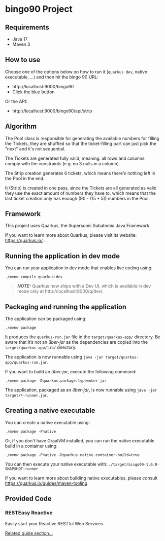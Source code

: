 # bingo90 Project

## Requirements
 - Java 17
 - Maven 3

## How to use

Choose one of the options below on how to run it (`quarkus dev`, native executable, ...) and then hit the bingo 90 URL:

 - http://localhost:9000/bingo90
 - Click the blue button

Or the API:

 - http://localhost:9000/bingo90/api/strip

## Algorithm

The Pool class is responsible for generating the available numbers for filling the Tickets, they are shuffled so that 
the ticket-filling part can just pick the "next" and it's not sequential.

The Tickets are generated fully valid, meaning: all rows and columns comply with the 
constraints (e.g. no 3 nulls in a column).

The Strip creation generates 6 tickets, which means there's nothing left in the Pool in the end.

It (Strip) is created in one pass, since the Tickets are all generated as valid they use the exact amount of numbers 
they have to, which means that the last ticket creation only has enough (90 - (15 * 5)) numbers in the Pool.

## Framework 
This project uses Quarkus, the Supersonic Subatomic Java Framework.

If you want to learn more about Quarkus, please visit its website: https://quarkus.io/ .

## Running the application in dev mode

You can run your application in dev mode that enables live coding using:
```shell script
./mvnw compile quarkus:dev
```

> **_NOTE:_**  Quarkus now ships with a Dev UI, which is available in dev mode only at http://localhost:9000/q/dev/.

## Packaging and running the application

The application can be packaged using:
```shell script
./mvnw package
```
It produces the `quarkus-run.jar` file in the `target/quarkus-app/` directory.
Be aware that it’s not an _über-jar_ as the dependencies are copied into the `target/quarkus-app/lib/` directory.

The application is now runnable using `java -jar target/quarkus-app/quarkus-run.jar`.

If you want to build an _über-jar_, execute the following command:
```shell script
./mvnw package -Dquarkus.package.type=uber-jar
```

The application, packaged as an _über-jar_, is now runnable using `java -jar target/*-runner.jar`.

## Creating a native executable

You can create a native executable using: 
```shell script
./mvnw package -Pnative
```

Or, if you don't have GraalVM installed, you can run the native executable build in a container using: 
```shell script
./mvnw package -Pnative -Dquarkus.native.container-build=true
```

You can then execute your native executable with: `./target/bingo90-1.0.0-SNAPSHOT-runner`

If you want to learn more about building native executables, please consult https://quarkus.io/guides/maven-tooling.

## Provided Code

### RESTEasy Reactive

Easily start your Reactive RESTful Web Services

[Related guide section...](https://quarkus.io/guides/getting-started-reactive#reactive-jax-rs-resources)
